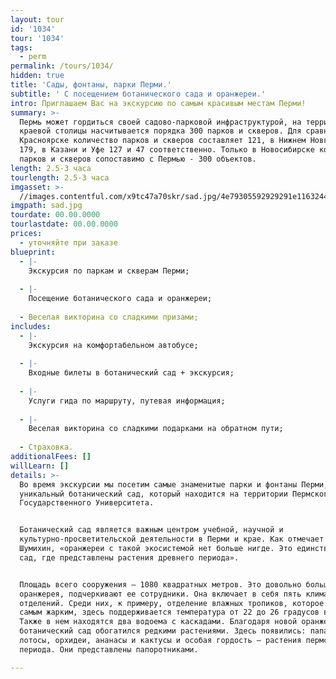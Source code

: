 ```yaml
---
layout: tour
id: '1034'
tour: '1034'
tags:
  - perm
permalink: /tours/1034/
hidden: true
title: 'Сады, фонтаны, парки Перми.'
subtitle: ' С посещением ботанического сада и оранжереи.'
intro: Приглашаем Вас на экскурсию по самым красивым местам Перми!
summary: >-
  Пермь может гордиться своей садово-парковой инфраструктурой, на территории
  краевой столицы насчитывается порядка 300 парков и скверов. Для сравнения, в
  Красноярске количество парков и скверов составляет 121, в Нижнем Новгороде -
  179, в Казани и Уфе 127 и 47 соответственно. Только в Новосибирске количество
  парков и скверов сопоставимо с Пермью - 300 объектов.
length: 2.5-3 часа
tourlength: 2.5-3 часа
imgasset: >-
  //images.contentful.com/x9tc47a70skr/sad.jpg/4e79305592929291e116324478e99365/sad.jpg
imgpath: sad.jpg
tourdate: 00.00.0000
tourlastdate: 00.00.0000
prices:
  - уточняйте при заказе
blueprint:
  - |-
    Экскурсия по паркам и скверам Перми;
     
  - |-
    Посещение ботанического сада и оранжереи;
     
  - Веселая викторина со сладкими призами;
includes:
  - |-
    Экскурсия на комфортабельном автобусе;
     
  - |-
    Входные билеты в ботанический сад + экскурсия;
     
  - |-
    Услуги гида по маршруту, путевая информация;
     
  - |-
    Веселая викторина со сладкими подарками на обратном пути;
     
  - Страховка.
additionalFees: []
willLearn: []
details: >-
  Во время экскурсии мы посетим самые знаменитые парки и фонтаны Перми, а также
  уникальный ботанический сад, который находится на территории Пермского
  Государственного Университета.


  Ботанический сад является важным центром учебной, научной и
  культурно-просветительской деятельности в Перми и крае. Как отмечает Сергей
  Шумихин, «оранжереи с такой экосистемой нет больше нигде. Это единственный
  сад, где представлены растения древнего периода».


  Площадь всего сооружения – 1080 квадратных метров. Это довольно большая
  оранжерея, подчеркивают ее сотрудники. Она включает в себя пять климатических
  отделений. Среди них, к примеру, отделение влажных тропиков, которое является
  самым жарким, здесь поддерживается температура от 22 до 26 градусов выше ноля.
  Также в нем находятся два водоема с каскадами. Благодаря новой оранжерее,
  ботанический сад обогатился редкими растениями. Здесь появились: папайя,
  лотосы, орхидеи, ананасы и кактусы и особая гордость – растения пермского
  периода. Они представлены папоротниками.

---
```

